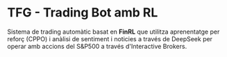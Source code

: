 # TFG - Trading Bot amb RL

Sistema de trading automàtic basat en **FinRL** que utilitza aprenentatge per reforç (CPPO) i anàlisi de sentiment i noticies a través de DeepSeek per operar amb accions del S&P500 a través d'Interactive Brokers.
